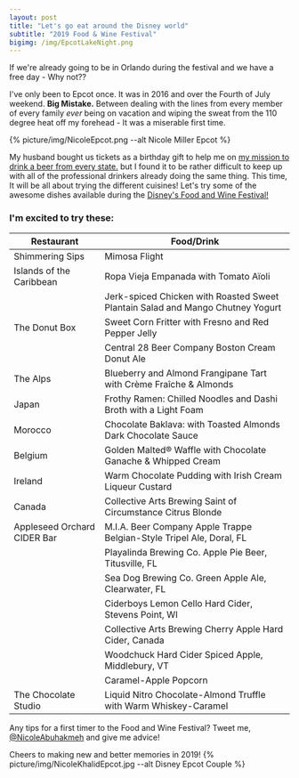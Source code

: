 ```yaml
---
layout: post
title: "Let's go eat around the Disney world"
subtitle: "2019 Food & Wine Festival"
bigimg: /img/EpcotLakeNight.png
---
```



If we're already going to be in Orlando during the festival and we have a free day - Why not?? 

I've only been to Epcot once. It was in 2016 and over the Fourth of July weekend. **Big Mistake.** 
Between dealing with the lines from every member of every family *ever* being on vacation and wiping the sweat from the 110 degree heat off my forehead - It was a miserable first time.  

{% picture/img/NicoleEpcot.png --alt Nicole Miller Epcot %}

 My husband bought us tickets as a birthday gift to help me on [my mission to drink a beer from every state.](https://www.wanderinglush.com/2017-05-20-untappd-data/) but I found it to be rather difficult to keep up with all of the professional drinkers already doing the same thing. This time, It will be all about trying the different cuisines! Let's try some of the awesome dishes available during the 
[Disney's Food and Wine Festival!](https://disneyworld.disney.go.com/dining/epcot/food-wine-marketplaces/)

### I'm excited to try these: 

| Restaurant                    | Food/Drink  | 
| -----------                   | -----------|
|Shimmering Sips                | Mimosa Flight|
|Islands of the Caribbean       | Ropa Vieja Empanada with Tomato Aïoli|
|                               | Jerk-spiced Chicken with Roasted Sweet Plantain Salad and Mango Chutney Yogurt|
|The Donut Box                  | Sweet Corn Fritter with Fresno and Red Pepper Jelly |
|                               | Central 28 Beer Company Boston Cream Donut Ale|
| The Alps                      | Blueberry and Almond Frangipane Tart with Crème Fraîche & Almonds|
| Japan                         | Frothy Ramen: Chilled Noodles and Dashi Broth with a Light Foam |
| Morocco                       | Chocolate Baklava: with Toasted Almonds  Dark Chocolate Sauce |
| Belgium                       | Golden Malted® Waffle with Chocolate Ganache & Whipped Cream |
| Ireland                       | Warm Chocolate Pudding with Irish Cream Liqueur Custard |
| Canada                        | Collective Arts Brewing Saint of Circumstance Citrus Blonde |
| Appleseed Orchard CIDER Bar   | M.I.A. Beer Company Apple Trappe Belgian-Style Tripel Ale, Doral, FL |
|                               | Playalinda Brewing Co. Apple Pie Beer, Titusville, FL |
|                               | Sea Dog Brewing Co. Green Apple Ale, Clearwater, FL |
|                               | Ciderboys Lemon Cello Hard Cider, Stevens Point, WI |
|                               | Collective Arts Brewing Cherry Apple Hard Cider, Canada |
|                               | Woodchuck Hard Cider Spiced Apple, Middlebury, VT |
|                               | Caramel-Apple Popcorn |
| The Chocolate Studio          | Liquid Nitro Chocolate-Almond Truffle with Warm Whiskey-Caramel |



Any tips for a first timer to the Food and Wine Festival?  Tweet me, [@NicoleAbuhakmeh](https://twitter.com/nicoleabuhakmeh) and give me advice! 

Cheers to making new and better memories in 2019!
{% picture/img/NicoleKhalidEpcot.jpg --alt Disney Epcot Couple %}
